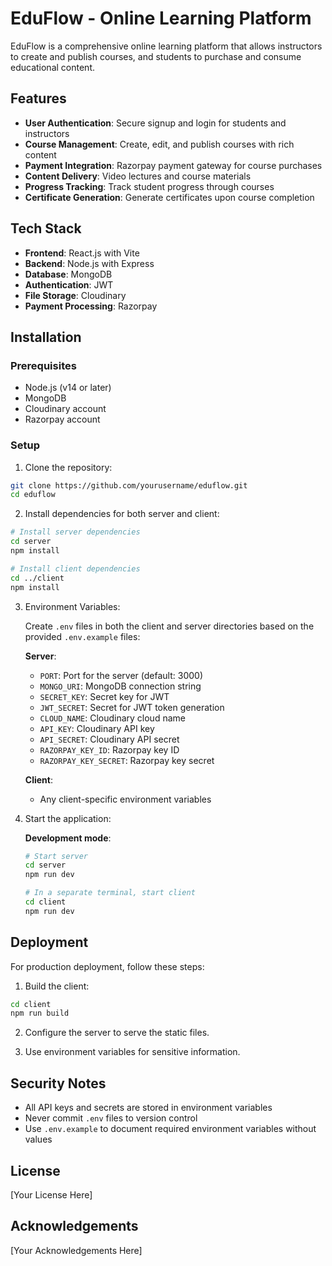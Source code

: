 # EduFlow - Online Learning Platform

EduFlow is a comprehensive online learning platform that allows instructors to create and publish courses, and students to purchase and consume educational content.

## Features

- **User Authentication**: Secure signup and login for students and instructors
- **Course Management**: Create, edit, and publish courses with rich content
- **Payment Integration**: Razorpay payment gateway for course purchases
- **Content Delivery**: Video lectures and course materials
- **Progress Tracking**: Track student progress through courses
- **Certificate Generation**: Generate certificates upon course completion

## Tech Stack

- **Frontend**: React.js with Vite
- **Backend**: Node.js with Express
- **Database**: MongoDB
- **Authentication**: JWT
- **File Storage**: Cloudinary
- **Payment Processing**: Razorpay

## Installation

### Prerequisites

- Node.js (v14 or later)
- MongoDB
- Cloudinary account
- Razorpay account

### Setup

1. Clone the repository:
```bash
git clone https://github.com/yourusername/eduflow.git
cd eduflow
```

2. Install dependencies for both server and client:
```bash
# Install server dependencies
cd server
npm install

# Install client dependencies
cd ../client
npm install
```

3. Environment Variables:

   Create `.env` files in both the client and server directories based on the provided `.env.example` files:

   **Server**:
   - `PORT`: Port for the server (default: 3000)
   - `MONGO_URI`: MongoDB connection string
   - `SECRET_KEY`: Secret key for JWT
   - `JWT_SECRET`: Secret for JWT token generation
   - `CLOUD_NAME`: Cloudinary cloud name
   - `API_KEY`: Cloudinary API key
   - `API_SECRET`: Cloudinary API secret
   - `RAZORPAY_KEY_ID`: Razorpay key ID
   - `RAZORPAY_KEY_SECRET`: Razorpay key secret

   **Client**:
   - Any client-specific environment variables

4. Start the application:

   **Development mode**:
   ```bash
   # Start server
   cd server
   npm run dev

   # In a separate terminal, start client
   cd client
   npm run dev
   ```

## Deployment

For production deployment, follow these steps:

1. Build the client:
```bash
cd client
npm run build
```

2. Configure the server to serve the static files.

3. Use environment variables for sensitive information.

## Security Notes

- All API keys and secrets are stored in environment variables
- Never commit `.env` files to version control
- Use `.env.example` to document required environment variables without values

## License

[Your License Here]

## Acknowledgements

[Your Acknowledgements Here] 